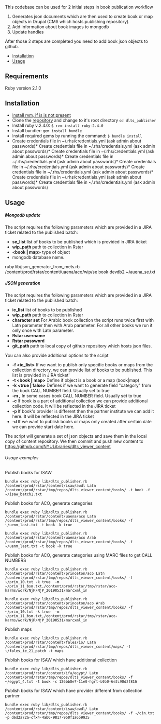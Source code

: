 This codebase can be used for 2 initial steps in book publication workflow
1. Generates json documents which are then used to create book or map objects in Drupal (CMS which hosts publishing repository).
2. Add information about book images to mongodb
3. Update handles 

After those 2 steps are completed you need to add book json objects to github.  

* [Installation](#script-setup)
* [Usage ](#calling-the-script-directly)

## Requirements
Ruby version 2.1.0

## Installation
* [Install rvm, if is is not present](https://rvm.io/rvm/install)
*  Clone the [repository](https://github.com/ekate/dlts_publisher) and change to it's root directory `cd dlts_publisher`
* Install ruby v.2.4.0:
   `$ rvm install ruby-2.4.0`
* Install bundler: `gem install bundle`
* Install required gems by running the command: `$ bundle install`
* Create credentials file in ~/.rhs/credentials.yml (ask admin about passwords)* Create credentials file in ~/.rhs/credentials.yml (ask admin about passwords)* Create credentials file in ~/.rhs/credentials.yml (ask admin about passwords)* Create credentials file in ~/.rhs/credentials.yml (ask admin about passwords)* Create credentials file in ~/.rhs/credentials.yml (ask admin about passwords)* Create credentials file in ~/.rhs/credentials.yml (ask admin about passwords)* Create credentials file in ~/.rhs/credentials.yml (ask admin about passwords)* Create credentials file in ~/.rhs/credentials.yml (ask admin about passwords)
## Usage
##### Mongodb update

The script requires the following parameters which are provided in a JIRA ticket related to the published batch: 

* **se_list** list of books to be published which is provided in JIRA ticket
* **wip_path** path to collection in Rstar 
* **<book | map>** type of object
* **<database name>** mongodb database name.    


ruby lib/json_generator_from_mets.rb  /content/prod/rstar/content/uaena/aco/wip/se book devdb2 ~/auena_se.txt 
##### JSON generation

The script requires the following parameters which are provided in a JIRA ticket related to the published batch: 

* **ie_list** list of books to be published
* **wip_path** path to collection in Rstar 
* **character set** For Arabic book collection the script runs twice first with Latn parameter then with Arab parameter. 
For all other books we run it only once with Latn parameter.
* **Rstar username** 
* **Rstar password** 
* **git_path** path to local copy of github repository which hosts json files.

You can also provide additional options to the script

* **-f <ie_list>** If we want to publish only specific books or maps from the collection directory, we can provide list of books to 
be published. This list is provided in JIRA ticket' 
* **-t <book | map>** Define if object is a book or a map (book|map)
* **-k <true | false>** Defines if we want to generate field "category" from the book CALL NUMBER field. Usually set to true
* **-m <file which maps MARC files to book_id>,<path to MARC files directory>** In some cases book CALL NUMBER field. Usually set to true
* **-c <collection UID>** If book is a part of additional collection we can provide additional collection code. It will be reflected
in the JIRA ticket
* **-p <provider UID>** If book's provider is different then the partner institute we can add it here. It will be reflected in the JIRA ticket
* **-d <start date>** If we want to publish books or maps only created after certain date we can provide start date here.

     
The script will generate a set of json objects and save them in the local copy of content repository. We then commit and push new content 
to https://github.com/NYULibraries/dlts_viewer_content

###### Usage examples

 Publish books for ISAW
 
 `bundle exec ruby lib/dlts_publisher.rb /content/prod/rstar/content/isaw/awdl Latn  /content/prod/rstar/tmp/repos/dlts_viewer_content/books/ -t book -f ~/isaw_batch1.txt `

 Publish books for ACO, generate categories
 
 `bundle exec ruby lib/dlts_publisher.rb /content/prod/rstar/content/uaena/aco Latn  /content/prod/rstar/tmp/repos/dlts_viewer_content/books/ -f ~/uenm_last.txt -t book -k true`
 
 `bundle exec ruby lib/dlts_publisher.rb /content/prod/rstar/content/uaena/aco Arab  /content/prod/rstar/tmp/repos/dlts_viewer_content/books/ -f ~/uenm_last.txt -t book -k true`

 Publish books for ACO, generate categories using MARC files to get CALL NUMBERS
 
 `bundle exec ruby lib/dlts_publisher.rb /content/prod/rstar/content/princeton/aco Latn  /content/prod/rstar/tmp/repos/dlts_viewer_content/books/ -f ~/prin_10.txt -k true  -m ~/prin_11_bsn.txt,/content/prod/rstar/tmp/rstar/aco-karms/work/NjP/NjP_20190531/marcxml_in`
 
 `bundle exec ruby lib/dlts_publisher.rb /content/prod/rstar/content/princeton/aco Arab  /content/prod/rstar/tmp/repos/dlts_viewer_content/books/ -f ~/prin_10.txt -k true  -m ~/prin_11_bsn.txt,/content/prod/rstar/tmp/rstar/aco-karms/work/NjP/NjP_20190531/marcxml_in`

 Publish maps
 
 `bundle exec ruby lib/dlts_publisher.rb /content/prod/rstar/content/fales/io/ Latn  /content/prod/rstar/tmp/repos/dlts_viewer_content/maps/ -f ~/fales_ie_21_patch -t maps`
 
 Publish books for ISAW which have additional collection 
 
 `bundle exec ruby lib/dlts_publisher.rb /content/prod/rstar/content/ifa/egypt/ Latn /content/prod/rstar/tmp/repos/dlts_viewer_content/books/ -f ~/egypt_4.txt -t book -c 126bb8e7-11e0-hgrt-b0b0-6e2c90d2f816` 
 
 Publish books for ISAW which have provider different from collection partner
 
 `bundle exec ruby lib/dlts_publisher.rb /content/prod/rstar/content/isaw/awdl/ Latn  /content/prod/rstar/tmp/repos/dlts_viewer_content/books/ -f ~/cin.txt -p d6d2a72a-cfx4-4ab6-9817-950f1a659935`
 
